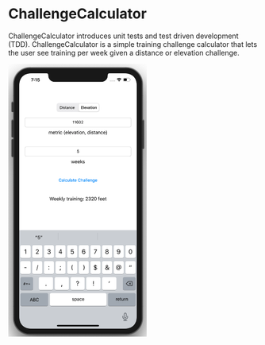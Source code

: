 # ChallengeCalculator

ChallengeCalculator introduces unit tests and test driven development (TDD). ChallengeCalculator is a simple training challenge calculator that lets the user see training per week given a distance or elevation challenge.

![challenge calculator](Assets/challenge-calculator.png)
